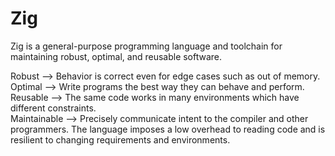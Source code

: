 # Zig
Zig is a general-purpose programming language and toolchain for maintaining robust, optimal, and reusable software.

Robust --> Behavior is correct even for edge cases such as out of memory.<br>
Optimal --> Write programs the best way they can behave and perform.<br>
Reusable --> The same code works in many environments which have different constraints.<br>
Maintainable --> Precisely communicate intent to the compiler and other programmers. The language imposes a low overhead to reading code and is resilient to changing requirements and environments.
